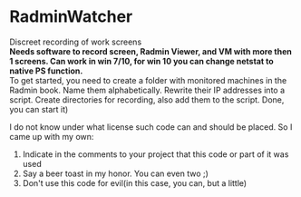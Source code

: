 # RadminWatcher
Discreet recording of work screens <br>
<b>
Needs software to record screen, Radmin Viewer, and VM with more then 1 screens. Can work in win 7/10, for win 10 you can change netstat to native PS function.
</b><br>
To get started, you need to create a folder with monitored machines in the Radmin book. Name them alphabetically. Rewrite their IP addresses into a script. Create directories for recording, also add them to the script. Done, you can start it)<br>

I do not know under what license such code can and should be placed. So I came up with my own:<br>
1) Indicate in the comments to your project that this code or part of it was used<br>
2) Say a beer toast in my honor. You can even two ;)<br>
3) Don't use this code for evil(in this case, you can, but a little)<br>
